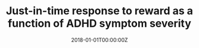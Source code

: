 ---
title: "Just-in-time response to reward as a function of ADHD symptom severity"
authors:
- Clara Pretus
- Marisol Picado
- Josep Antoni Ramos-Quiroga
- Susana Carmona
- Vanesa Richarte
- Jordi Fauquet
- Óscar Vilarroya
date: "2018-01-01T00:00:00Z"
doi: ""
publishDate: "2018-01-01T00:00:00Z"
publication_types: ["2"]
publication: "In *Psychiatry and Clinical Neuroscience*"
tags:
- Others
featured: false
links:
- name: Link
  url: https://pubmed.ncbi.nlm.nih.gov/29888833/
---